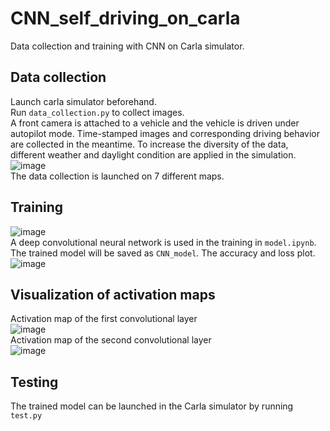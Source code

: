 # CNN_self_driving_on_carla
Data collection and training with CNN on Carla simulator.

## Data collection
Launch carla simulator beforehand. <br />
Run `data_collection.py` to collect images. <br />
A front camera is attached to a vehicle and the vehicle is driven under autopilot mode. Time-stamped images and corresponding driving behavior are collected in the meantime. To increase the diversity of the data, different weather and daylight condition are applied in the simulation. <br />
![image](https://github.com/ypcmadeline/CNN_self_driving_on_carla/blob/main/media/front_cam.png)<br />
The data collection is launched on 7 different maps.

## Training
![image](https://github.com/ypcmadeline/CNN_self_driving_on_carla/blob/main/media/model.png)<br />
A deep convolutional neural network is used in the training in `model.ipynb`. The trained model will be saved as `CNN_model`.
The accuracy and loss plot. <br />
![image](https://github.com/ypcmadeline/CNN_self_driving_on_carla/blob/main/media/acc_loss.png)<br />

## Visualization of activation maps
Activation map of the first convolutional layer <br />
![image](https://github.com/ypcmadeline/CNN_self_driving_on_carla/blob/main/media/activation_1.png)<br />
Activation map of the second convolutional layer <br />
![image](https://github.com/ypcmadeline/CNN_self_driving_on_carla/blob/main/media/activation_2.png)<br />

## Testing
The trained model can be launched in the Carla simulator by running `test.py`
